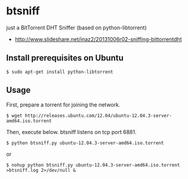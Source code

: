 # btsniff

just a BitTorrent DHT Sniffer (based on python-libtorrent)

* http://www.slideshare.net/inaz2/20131006r02-sniffing-bittorrentdht


## Install prerequisites on Ubuntu

```
$ sudo apt-get install python-libtorrent
```

## Usage

First, prepare a torrent for joining the network.

```
$ wget http://releases.ubuntu.com/12.04/ubuntu-12.04.3-server-amd64.iso.torrent
```

Then, execute below. btsniff listens on tcp port 6881.

```
$ python btsniff.py ubuntu-12.04.3-server-amd64.iso.torrent
```

or

```
$ nohup python btsniff.py ubuntu-12.04.3-server-amd64.iso.torrent >btsniff.log 2>/dev/null &
```
